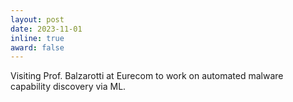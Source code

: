 ```yaml
---
layout: post
date: 2023-11-01
inline: true
award: false
---
```


Visiting Prof. Balzarotti at Eurecom to work on automated malware capability discovery via ML. 